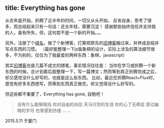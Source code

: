 ﻿title: Everything has gone
---
从去年底开始，折腾了近半年的时间，一切又从头开始。
反省自身，思考了很多，而总结起来只有一句话：还太年轻，需要沉淀！
感谢那些始终信任并支持我的人，虽有所失，但，这何尝不是一个新的开始。。。

另外，注册了个[域名](http://www.ovaldi.org/)，做了个新博客，打算把原先的[旧博客](http://raoh.cnblogs.com/)搬过来，并养成总结并写点东西的习惯。
（最好能整理一下js版象棋的设计，实际上涉及的算法细节很多，不为别的，仅仅为了我最爱的两样东西：象棋，javascript）

其实[旧博客](http://raoh.cnblogs.com/)也是几篇不成文的随笔，事实情况往往是：
当你在学习或折腾一个新东西的时候，总计划着后面整理一下，写一篇博文；然而等到真正折腾完成之后，却又感觉没什么好写的，也就是这么些东西。
比如，最近在折腾React+Flux时，感觉有好多东西想写，而等到东西真正做完，却又觉得没什么好写的。

但这些都不重要了，Everything has gone, 自勉吧！

>没有什么能够阻挡
>你对自由的向往
>天马行空的生涯
>你的心了无牵挂
>穿过幽暗的岁月
>也曾感到彷徨
>... ...

2015.5.11 于厦门
